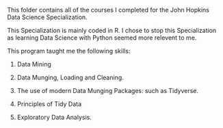 This folder contains all of the courses I completed for the John Hopkins 
Data Science Specialization.

This Specialization is mainly coded in R. I chose to stop this Specialization
as learning Data Science with Python seemed more relevent to me. 

This program taught me the following skills:

1) Data Mining

2) Data Munging, Loading and Cleaning.

3) The use of modern Data Munging Packages: such as Tidyverse.

4) Principles of Tidy Data

5) Exploratory Data Analysis.


